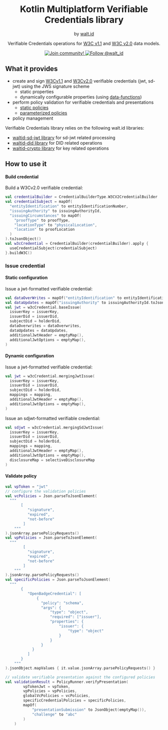 <div align="center">
<h1>Kotlin Multiplatform Verifiable Credentials library</h1>
 <span>by </span><a href="https://walt.id">walt.id</a>
  <p>Verifiable Credentials operations for 
<a href="https://www.w3.org/TR/vc-data-model">W3C v1.1</a>
and <a href="https://www.w3.org/TR/vc-data-model-2.0">W3C v2.0</a>
data models.<p>

<a href="https://walt.id/community">
<img src="https://img.shields.io/badge/Join-The Community-blue.svg?style=flat" alt="Join community!" />
</a>
<a href="https://twitter.com/intent/follow?screen_name=walt_id">
<img src="https://img.shields.io/twitter/follow/walt_id.svg?label=Follow%20@walt_id" alt="Follow @walt_id" />
</a>
</div>

## What it provides

- create and sign [W3Cv1.1](https://www.w3.org/TR/vc-data-model)
  and [W3Cv2.0](https://www.w3.org/TR/vc-data-model-2.0) verifiable credentials (jwt, sd-jwt)
  using the JWS signature scheme
    - static properties
    - dynamically configurable properties
      (using [data-functions](https://docs.oss.walt.id/issuer/api/data-functions))
- perform policy validation for verifiable credentials and presentations
    - [static policies](https://docs.oss.walt.id/verifier/api/policies#static-verification-policies)
    - [parameterized policies](https://docs.oss.walt.id/verifier/api/policies#parameterized-verification-policies)
- policy management

Verifiable Credentials library relies on the following walt.id libraries:

- [waltid-sd-jwt library](https://github.com/walt-id/waltid-identity/tree/main/waltid-sdjwt)
  for sd-jwt related processing
- [waltid-did library](https://github.com/walt-id/waltid-identity/tree/main/waltid-did)
  for DID related operations
- [waltid-crypto library](https://github.com/walt-id/waltid-identity/tree/main/waltid-crypto)
  for key related operations

## How to use it

#### Build credential

Build a W3Cv2.0 verifiable credential:
```kotlin
val credentialBuilder = CredentialBuilderType.W3CV2CredentialBuilder
val credentialSubject = mapOf(
  "entityIdentification" to entityIdentificationNumber,
  "issuingAuthority" to issuingAuthorityId,
  "issuingCircumstances" to mapOf(
    "proofType" to proofType,
    "locationType" to "physicalLocation",
    "location" to proofLocation
  )
).toJsonObject()
val w3cCredential = CredentialBuilder(credentialBuilder).apply {
  useCredentialSubject(credentialSubject)
}.buildW3C()
```

### Issue credential

#### Static configuration

Issue a jwt-formatted verifiable credential:

```kotlin
val dataOverWrites = mapOf("entityIdentification" to entityIdentificationNumber.toJsonElement())
val dataUpdates = mapOf("issuingAuthority" to issuingAuthorityId.toJsonElement())
val jwt = w3cCredential.baseIssue(
  issuerKey = issuerKey,
  issuerDid = issuerDid,
  subjectDid = holderDid,
  dataOverwrites = dataOverwrites,
  dataUpdates = dataUpdates,
  additionalJwtHeader = emptyMap(),
  additionalJwtOptions = emptyMap(),
)
```

#### Dynamic configuration

Issue a jwt-formatted verifiable credential:

```kotlin
val jwt = w3cCredential.mergingJwtIssue(
  issuerKey = issuerKey,
  issuerDid = issuerDid,
  subjectDid = holderDid,
  mappings = mapping,
  additionalJwtHeader = emptyMap(),
  additionalJwtOptions = emptyMap(),
)
```

Issue an sdjwt-formatted verifiable credential:

```kotlin
val sdjwt = w3cCredential.mergingSdJwtIssue(
  issuerKey = issuerKey,
  issuerDid = issuerDid,
  subjectDid = holderDid,
  mappings = mapping,
  additionalJwtHeader = emptyMap(),
  additionalJwtOptions = emptyMap(),
  disclosureMap = selectiveDisclosureMap
)
```

#### Validate policy

```kotlin
val vpToken = "jwt"
// configure the validation policies
val vcPolicies = Json.parseToJsonElement(
  """
       [
          "signature",
          "expired",
          "not-before"
        ] 
    """
).jsonArray.parsePolicyRequests()
val vpPolicies = Json.parseToJsonElement(
  """
        [
          "signature",
          "expired",
          "not-before"
        ]
    """
).jsonArray.parsePolicyRequests()
val specificPolicies = Json.parseToJsonElement(
  """
       {
          "OpenBadgeCredential": [
              {
                "policy": "schema",
                "args": {
                    "type": "object",
                    "required": ["issuer"],
                    "properties": {
                        "issuer": {
                            "type": "object"
                        }
                    }
                }
            }
          ]
       } 
    """
).jsonObject.mapValues { it.value.jsonArray.parsePolicyRequests() }

// validate verifiable presentation against the configured policies
val validationResult = PolicyRunner.verifyPresentation(
        vpTokenJwt = vpToken,
        vpPolicies = vpPolicies,
        globalVcPolicies = vcPolicies,
        specificCredentialPolicies = specificPolicies,
        mapOf(
            "presentationSubmission" to JsonObject(emptyMap()),
            "challenge" to "abc"
        )
    )
```